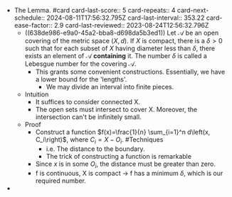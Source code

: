 - The Lemma. #card
  card-last-score:: 5
  card-repeats:: 4
  card-next-schedule:: 2024-08-11T17:56:32.795Z
  card-last-interval:: 353.22
  card-ease-factor:: 2.9
  card-last-reviewed:: 2023-08-24T12:56:32.796Z
	- ((638de986-e9a0-45a2-bba8-d698da5b3ed1)) Let $\mathcal{A}$ be an open covering of the metric space $(X, d)$. If $X$ is compact, there is a $\delta>0$ such that for each subset of $X$ having diameter less than $\delta$, there exists an element of $\mathcal{A}$ **containing** it.
	  The number $\delta$ is called a Lebesgue number for the covering $\mathcal{A}$.
		- This grants some convenient constructions. Essentially, we have a lower bound for the 'lengths'.
			- We may divide an interval into finite pieces.
	- Intuition
		- It suffices to consider connected X.
		- The open sets must intersect to cover X. Moreover, the intersection can't be infinitely small.
	- Proof
		- Construct a function $f(x)=\frac{1}{n} \sum_{i=1}^n d\left(x, C_i\right)$, where $C_i=X-O_i$. #Techniques
			- i.e. The distance to the boundary.
			- The trick of constructing a function is remarkable
		- Since $x$ is in some $O_i$, the distance must be greater than zero.
		- f is continuous, X is compact -> f has a minimum $\delta$, which is our required number.
-